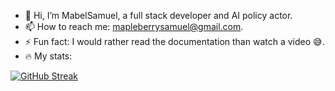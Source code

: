 - 👋 Hi, I’m MabelSamuel, a full stack developer and AI policy actor.
- 📫 How to reach me: mapleberrysamuel@gmail.com.
- ⚡ Fun fact: I would rather read the documentation than watch a video 😅.
- 🔥 My stats:

[![GitHub Streak](https://github-readme-streak-stats.herokuapp.com?user=MabelSamuel&exclude_days=Sun%2CSat)](https://git.io/streak-stats)

<!---
MabelSamuel/MabelSamuel is a ✨ special ✨ repository because its `README.md` (this file) appears on your GitHub profile.
You can click the Preview link to take a look at your changes.
--->
